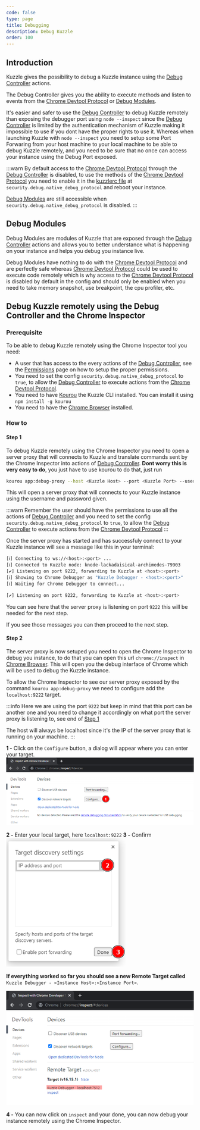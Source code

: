 ```yaml
---
code: false
type: page
title: Debugging
description: Debug Kuzzle
order: 100
---
```


## Introduction

Kuzzle gives the possibility to debug a Kuzzle instance using the [Debug Controller](/core/2/api/controllers/debug) actions.

The Debug Controller gives you the ability to execute methods and listen to events from the [Chrome Devtool Protocol](https://chromedevtools.github.io/devtools-protocol/v8) or [Debug Modules](#debug-modules).

It's easier and safer to use the [Debug Controller](/core/2/api/controllers/debug) to debug Kuzzle remotely than exposing the debugger port using `node --inspect` since the [Debug Controller](/core/2/api/controllers/debug) is limited by the authentication mechanism of Kuzzle making it impossible to use if you dont have the proper rights to use it.
Whereas when launching Kuzzle with `node --inspect` you need to setup some Port Forwaring from your host machine to your local machine to be able to debug Kuzzle remotely, and you need to be sure that no once can access your instance using the Debug Port exposed.

:::warn
By default access to the [Chrome Devtool Protocol](https://chromedevtools.github.io/devtools-protocol/v8) through the [Debug Controller](/core/2/api/controllers/debug) is disabled, to use the methods of the [Chrome Devtool Protocol](https://chromedevtools.github.io/devtools-protocol/v8) you need to enable it in the [kuzzlerc file](https://github.com/kuzzleio/kuzzle/blob/master/.kuzzlerc.sample)
at `security.debug.native_debug_protocol` and reboot your instance.

[Debug Modules](#debug-modules) are still accessible when `security.debug.native_debug_protocol` is disabled.
:::

## Debug Modules

Debug Modules are modules of Kuzzle that are exposed through the [Debug Controller](/core/2/api/controllers/debug) actions and allows you to better understance what is happening on your instance and helps you debug you instance live.

Debug Modules have nothing to do with the [Chrome Devtool Protocol](https://chromedevtools.github.io/devtools-protocol/v8) and are perfectly safe whereas [Chrome Devtool Protocol](https://chromedevtools.github.io/devtools-protocol/v8) could be used to execute code remotely which is why access to the [Chrome Devtool Protocol](https://chromedevtools.github.io/devtools-protocol/v8) is disabled by default in the config and should only be enabled when you need to take memory snapshot, use breakpoint, the cpu profiler, etc.

## Debug Kuzzle remotely using the Debug Controller and the Chrome Inspector

### Prerequisite

To be able to debug Kuzzle remotely using the Chrome Inspector tool you need:

- A user that has access to the every actions of the [Debug Controller](/core/2/api/controllers/debug), see the [Permissions](/core/2/main-concepts/permissions) page on how to setup the proper permissions.
- You need to set the config `security.debug.native_debug_protocol` to `true`, to allow the [Debug Controller](/core/2/api/controllers/debug) to execute actions from the [Chrome Devtool Protocol](https://chromedevtools.github.io/devtools-protocol/v8). 
- You need to have [Kourou](https://github.com/kuzzleio/kourou) the Kuzzle CLI installed. You can install it using `npm install -g kourou`
- You need to have the [Chrome Browser](https://www.google.com/intl/en_en/chrome/) installed.

### How to

#### Step 1

To debug Kuzzle remotely using the Chrome Inspector you need to open a server proxy that will connects to Kuzzle and translate commands sent by the Chrome Inspector into actions of [Debug Controller](/core/2/api/controllers/debug).
**Dont worry this is very easy to do**, you just have to use kourou to do that, just run

```bash
kourou app:debug-proxy --host <Kuzzle Host> --port <Kuzzle Port> --username <username> --password <user password>
```

This will open a server proxy that will connects to your Kuzzle instance using the username and password given.

:::warn
Remember the user should have the permissions to use all the actions of [Debug Controller](/core/2/api/controllers/debug) and you need to set the config `security.debug.native_debug_protocol` to `true`, to allow the [Debug Controller](/core/2/api/controllers/debug) to execute actions from the [Chrome Devtool Protocol](https://chromedevtools.github.io/devtools-protocol/v8) 
:::

Once the server proxy has started and has successfuly connect to your Kuzzle instance will see a message like this in your terminal:
```bash
[ℹ] Connecting to ws://<host>:<port> ...
[ℹ] Connected to Kuzzle node: knode-lackadaisical-archimedes-79903
[✔] Listening on port 9222, forwarding to Kuzzle at <host>:<port>
[ℹ] Showing to Chrome Debugger as "Kuzzle Debugger - <host>:<port>"
[ℹ] Waiting for Chrome Debugger to connect...
```

```bash
[✔] Listening on port 9222, forwarding to Kuzzle at <host>:<port>
```
You can see here that the server proxy is listening on port `9222` this will be needed for the next step.

If you see those messages you can then proceed to the next step.

#### Step 2

The server proxy is now setuped you need to open the Chrome Inspector to debug you instance, to do that you can open this url `chrome://inspect` in [Chrome Browser](https://www.google.com/intl/en_en/chrome/).
This will open you the debug interface of Chrome which will be used to debug the Kuzzle instance.

To allow the Chrome Inspector to see our server proxy exposed by the command `kourou app:debug-proxy`
we need to configure add the `localhost:9222` target.

:::info
Here we are using the port `9222` but keep in mind that this port can be another one and you need to change it accordingly on what port the server proxy is listening to, see end of [Step 1](#step-1)

The host will always be localhost since it's the IP of the server proxy that is running on your machine.
:::

**1 -** Click on the `Configure` button, a dialog will appear where you can enter your target.
![Image Configure Chrome Inspector Step 1](./config_step_1.png)

**2 -** Enter your local target, here  `localhost:9222`
**3 -** Confirm
![Image Configure Chrome Inspector Step 2](./config_step_2.png)

**If everything worked so far you should see a new Remote Target called** `Kuzzle Debugger - <Instance Host>:<Instance Port>`.

![Image Configure Chrome Inspector Step 3](./config_step_3.png)

**4 -** You can now click on `inspect` and your done, you can now debug your instance remotely using the Chrome Inspector.